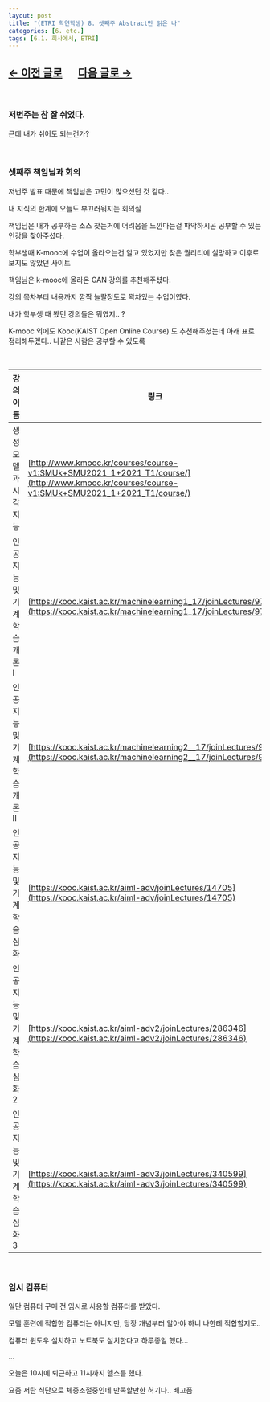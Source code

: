 ```yaml
---
layout: post
title: "(ETRI 학연학생) 8. 셋째주 Abstract만 읽은 나"
categories: [6. etc.]
tags: [6.1. 회사에서, ETRI]
---
```


## [←  이전 글로](https://maizer2.github.io/6.%20etc2022/2022/03/10/(ETRI-학연학생)-7.-발표-그리고-부산.html) 　 [다음 글로 →](https://maizer2.github.io/6.%20etc2022/2022/03/17/(ETRI-학연학생)-9.-GAN기초를-위하여.html)

<br/>

### 저번주는 참 잘 쉬었다.

근데 내가 쉬어도 되는건가?

<br/>

### 셋째주 책임님과 회의

저번주 발표 때문에 책임님은 고민이 많으셨던 것 같다..

내 지식의 한계에 오늘도 부끄러워지는 회의실

책임님은 내가 공부하는 소스 찾는거에 어려움을 느낀다는걸 파악하시곤 공부할 수 있는 인강을 찾아주셨다.

학부생때 K-mooc에 수업이 올라오는건 알고 있었지만 찾은 퀄리티에 실망하고 이후로 보지도 않았던 사이트

책임님은 k-mooc에 올라온 GAN 강의를 추천해주셨다.

강의 목차부터 내용까지 깜짝 놀랄정도로 꽉차있는 수업이였다.

내가 학부생 때 봤던 강의들은 뭐였지.. ?

K-mooc 외에도 Kooc(KAIST Open Online Course) 도 추천해주셨는데 아래 표로 정리해두겠다.. 나같은 사람은 공부할 수 있도록

<br/>

| 강의 이름   |링크|
|---|---|
| 생성 모델과 시각 지능 |[http://www.kmooc.kr/courses/course-v1:SMUk+SMU2021_1+2021_T1/course/](http://www.kmooc.kr/courses/course-v1:SMUk+SMU2021_1+2021_T1/course/)
|인공지능 및 기계학습 개론Ⅰ|[https://kooc.kaist.ac.kr/machinelearning1_17/joinLectures/9738](https://kooc.kaist.ac.kr/machinelearning1_17/joinLectures/9738)|
|인공지능 및 기계학습 개론 II|[https://kooc.kaist.ac.kr/machinelearning2__17/joinLectures/9782](https://kooc.kaist.ac.kr/machinelearning2__17/joinLectures/9782)|
|인공지능 및 기계학습 심화|[https://kooc.kaist.ac.kr/aiml-adv/joinLectures/14705](https://kooc.kaist.ac.kr/aiml-adv/joinLectures/14705)|
|인공지능 및 기계학습 심화 2|[https://kooc.kaist.ac.kr/aiml-adv2/joinLectures/286346](https://kooc.kaist.ac.kr/aiml-adv2/joinLectures/286346)|
|인공지능 및 기계학습 심화3|[https://kooc.kaist.ac.kr/aiml-adv3/joinLectures/340599](https://kooc.kaist.ac.kr/aiml-adv3/joinLectures/340599)|

<br/>

### 임시 컴퓨터

일단 컴퓨터 구매 전 임시로 사용할 컴퓨터를 받았다.

모델 훈련에 적합한 컴퓨터는 아니지만, 당장 개념부터 알아야 하니 나한테 적합할지도..

컴퓨터 윈도우 설치하고 노트북도 설치한다고 하루종일 했다...

...

오늘은 10시에 퇴근하고 11시까지 헬스를 했다.

요즘 저탄 식단으로 체중조절중인데 만족할만한 허기다.. 배고픔